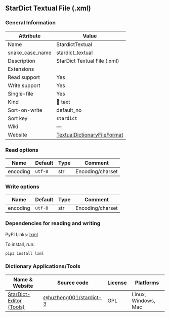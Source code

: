 ## StarDict Textual File (.xml)

### General Information

| Attribute       | Value                                                                                                                    |
| --------------- | ------------------------------------------------------------------------------------------------------------------------ |
| Name            | StardictTextual                                                                                                          |
| snake_case_name | stardict_textual                                                                                                         |
| Description     | StarDict Textual File (.xml)                                                                                             |
| Extensions      |                                                                                                                          |
| Read support    | Yes                                                                                                                      |
| Write support   | Yes                                                                                                                      |
| Single-file     | Yes                                                                                                                      |
| Kind            | 📝 text                                                                                                                   |
| Sort-on-write   | default_no                                                                                                               |
| Sort key        | `stardict`                                                                                                               |
| Wiki            | ―                                                                                                                        |
| Website         | [TextualDictionaryFileFormat](https://github.com/huzheng001/stardict-3/blob/master/dict/doc/TextualDictionaryFileFormat) |

### Read options

| Name     | Default | Type | Comment          |
| -------- | ------- | ---- | ---------------- |
| encoding | `utf-8` | str  | Encoding/charset |

### Write options

| Name     | Default | Type | Comment          |
| -------- | ------- | ---- | ---------------- |
| encoding | `utf-8` | str  | Encoding/charset |

### Dependencies for reading and writing

PyPI Links: [lxml](https://pypi.org/project/lxml)

To install, run:

```sh
pip3 install lxml
```

### Dictionary Applications/Tools

| Name & Website                                                                               | Source code                                                        | License | Platforms           |
| -------------------------------------------------------------------------------------------- | ------------------------------------------------------------------ | ------- | ------------------- |
| [StarDict-Editor (Tools)](https://github.com/huzheng001/stardict-3/blob/master/tools/README) | [@huzheng001/stardict-3](https://github.com/huzheng001/stardict-3) | GPL     | Linux, Windows, Mac |
